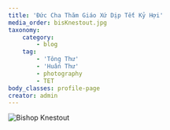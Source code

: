 ```yaml
---
title: 'Đức Cha Thăm Giáo Xứ Dịp Tết Kỷ Hợi'
media_order: bisKnestout.jpg
taxonomy:
    category:
        - blog
    tag:
        - 'Tông Thư'
        - 'Huấn Thư'
        - photography
        - TET
body_classes: profile-page
creator: admin
---
```


![Bishop Knestout](/images/TET_Bishop_Knestout.jpg?classes=img-fluid)
